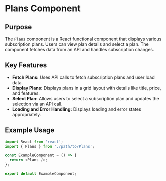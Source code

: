 # Plans Component

## Purpose
The `Plans` component is a React functional component that displays various subscription plans. Users can view plan details and select a plan. The component fetches data from an API and handles subscription changes.

## Key Features
- **Fetch Plans:** Uses API calls to fetch subscription plans and user load data.
- **Display Plans:** Displays plans in a grid layout with details like title, price, and features.
- **Select Plan:** Allows users to select a subscription plan and updates the selection via an API call.
- **Loading and Error Handling:** Displays loading and error states appropriately.

## Example Usage
```javascript
import React from 'react';
import { Plans } from './path/to/Plans';

const ExampleComponent = () => {
  return <Plans />;
};

export default ExampleComponent;
